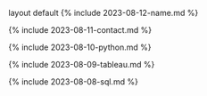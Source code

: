 layout default {% include 2023-08-12-name.md %}

{% include 2023-08-11-contact.md %}

{% include 2023-08-10-python.md %}

{% include 2023-08-09-tableau.md %}

{% include 2023-08-08-sql.md %}